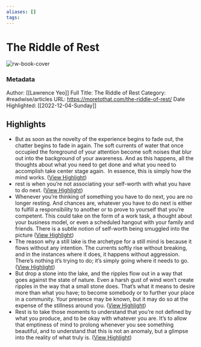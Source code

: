 ```yaml
---
aliases: []
tags:
---
```

# The Riddle of Rest

![rw-book-cover](https://moretothat.com/wp-content/uploads/2022/11/I00-Rest-Cover.png)
### Metadata
Author: [[Lawrence Yeo]]
Full Title: The Riddle of Rest
Category: #readwise/articles
URL: https://moretothat.com/the-riddle-of-rest/
Date Highlighted: [[2022-12-04-Sunday]]

## Highlights
- But as soon as the novelty of the experience begins to fade out, the chatter begins to fade in again. The soft currents of water that once occupied the foreground of your attention become soft noises that blur out into the background of your awareness. And as this happens, all the thoughts about what you need to get done and what you need to accomplish take center stage again. 
  ​ 
  In essence, this is simply how the mind works. ([View Highlight](https://read.readwise.io/read/01gketxyc4gy86mavxw5fzj8d0))
- rest is when you’re not associating your self-worth with what you have to do next. ([View Highlight](https://read.readwise.io/read/01gkev2a2maf68zs9jqxk7xygn))
- Whenever you’re thinking of something you have to do next, you are no longer resting. And chances are, whatever you have to do next is either to fulfill a responsibility to another or to prove to yourself that you’re competent. This could take on the form of a work task, a thought about your business model, or even a scheduled hangout with your family and friends. There is a subtle notion of self-worth being smuggled into the picture ([View Highlight](https://read.readwise.io/read/01gkev4bzat7z8zg497h634gd5))
- The reason why a still lake is the archetype for a still mind is because it flows without any intention. The currents softly rise without breaking, and in the instances where it does, it happens without aggression. There’s nothing it’s trying to do; it’s simply going where it needs to go. ([View Highlight](https://read.readwise.io/read/01gkev78fcxq9kj24z0e9z9st6))
- But drop a stone into the lake, and the ripples flow out in a way that goes against the state of nature. Even a harsh gust of wind won’t create ripples in the way that a small stone does. That’s what it means to desire more than what you have; to become somebody or to further your place in a community. Your presence may be known, but it may do so at the expense of the stillness around you. ([View Highlight](https://read.readwise.io/read/01gkev90x0a7fgtfhpfdt14tt5))
- Rest is to take those moments to understand that you’re not defined by what you produce, and to be okay with whatever you are. It’s to allow that emptiness of mind to prolong whenever you see something beautiful, and to understand that this is not an anomaly, but a glimpse into the reality of what truly is. ([View Highlight](https://read.readwise.io/read/01gkev8htb88ymqph8pqfwqaz1))
